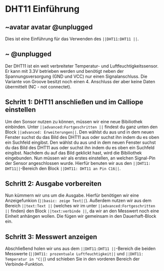 # DHT11 Einführung
## ~avatar avatar @unplugged

Dies ist eine Einführung für das Verwenden des ``||DHT11:DHT11 ||``. 


## ~ @unplugged
Der DHT11 ist ein weit verbreiteter Temperatur- und Luftfeuchtigkeitssensor. 
Er kann mit 3.3V betrieben werden und benötigt neben der Spannungsversorgung (GND und VCC) nur einen Signalanschluss.
Die Variante von Groove besitzt noch einen 4. Anschluss der aber keine Daten übermittelt (NC - not connectet).

## Schritt 1: DHT11 anschließen und im Calliope einstellen
Um den Sonsor nutzen zu können, müssen wir eine neue Bibiliothek einbinden. 
Unter ``||advanced:Fortgeschritten ||`` findest du ganz unten den Block ``||advanced: Erweiterungen||``. 
Den wählst du aus und in dem neuen Fenster suchst du das Bild des DHT11 aus oder suchst ihn indem du es oben ein Suchfeld eingibst. 
Den wählst du aus und in dem neuen Fenster suchst du das Bild des DHT11 aus oder suchst ihn indem du es oben ein Suchfeld eingibst. 
Nachdem du auf das Bild geklickt hast, wird die Bibiliothek eingebunden.
Nun müssen wir als erstes einstellen, an welchen Signal-Pin der Sensor angeschlossen wurde. Hierfür benuten wir aus den ``||DHT11: DHT11||``-Bereich den Block ``||DHT11: DHT11 an Pin C16||``. 

## Schritt 2: Ausgabe vorbereiten
Nun kümmern wir uns um die Ausgabe. Hierfür benötigen wir eine Anzeigefunkion (``||basic: zeige Text||``). 
Außerdem nutzen wir aus dem Bereich ``||text:Text ||`` (welches wir im unter ``||advanced:Fortgeschritten ||`` finden) den Block ``||text:verbinde ||``, 
da wir an den Messwert noch eine Einheit anhängen wollen. Die fügen wir gemeinsam in den Dauerhaft-Block ein.

## Schritt 3: Messwert anzeigen
Abschließend holen wir uns aus dem ``||DHT11:DHT11 ||``-Bereich die beiden Messwerte (``||DHT11: prozentuale Luftfeuchtigkeit||`` und ``||DHT11: Temperatur in °C||``) und schieben Sie in den vorderen Bereich der Verbinde-Funktion.